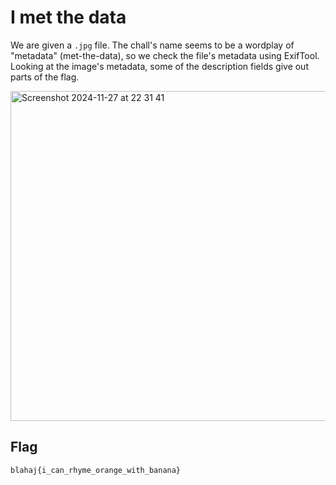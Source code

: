 # I met the data

We are given a ```.jpg``` file. The chall's name seems to be a wordplay of "metadata" (met-the-data), so we check the file's metadata using ExifTool. Looking at the image's metadata, some of the description fields give out parts of the flag.

<img width="528" alt="Screenshot 2024-11-27 at 22 31 41" src="https://github.com/user-attachments/assets/b7ab2197-dad8-49a2-9778-fbc8223c5388">

## Flag
  ```
  blahaj{i_can_rhyme_orange_with_banana}
  ```
